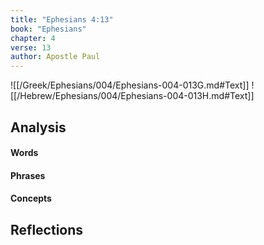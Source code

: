 ```yaml
---
title: "Ephesians 4:13"
book: "Ephesians"
chapter: 4
verse: 13
author: Apostle Paul
---
```

![[/Greek/Ephesians/004/Ephesians-004-013G.md#Text]]
![[/Hebrew/Ephesians/004/Ephesians-004-013H.md#Text]]

## Analysis

#### Words

#### Phrases

#### Concepts

## Reflections
